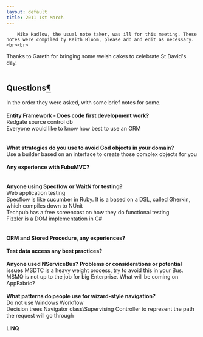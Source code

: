 ```yaml
---
layout: default
title: 2011 1st March
---
```


		Mike Hadlow, the usual note taker, was ill for this meeting. These notes were compiled by Keith Bloom, please add and edit as necessary.<br><br>
Thanks to Gareth for bringing some welsh cakes to celebrate St David's day.<br><br><h2 class="separator">Questions<a class="headeranchor" id="Questions_0" href="#Questions_0" title="Link to this Section">¶</a></h2>In the order they were asked, with some brief notes for some.<br><br><b>Entity Framework - Does code first development work?<br></b>
Redgate source control db<br>
Everyone would like to know how best to use an ORM<br><br><br><b>What strategies do you use to avoid God objects in your domain?<br></b>
Use a builder based on an interface to create those complex objects for you<br><br><b>Any experience with FubuMVC?<br></b><br><br><b>Anyone using Specflow or WaitN for testing?<br></b>
Web application testing<br>
Specflow is like cucumber in Ruby. It is a based on a DSL, called Gherkin, which compiles down to NUnit<br>
Techpub has a free screencast on how they do functional testing<br>
Fizzler is a DOM implementation in C#<br><br><br><b>ORM and Stored Procedure, any experiences?</b><br><br><b>Test data access any best practices?</b><br><br><b>Anyone used NServiceBus? Problems or considerations or potential issues</b>
MSDTC is a heavy weight process, try to avoid this in your Bus. MSMQ is not up to the job for big Enterprise.
What will be coming on AppFabric?<br><br><b>What patterns do people use for wizard-style navigation?<br></b>
Do not use Windows Workflow<br>
Decision trees
Navigator class\Supervising Controller to represent the path the request will go through<br><br><b>LINQ</b>

	